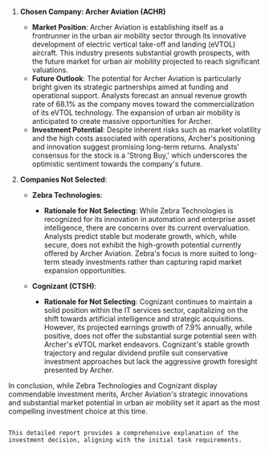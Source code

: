 1. **Chosen Company: Archer Aviation (ACHR)**
   - **Market Position**: Archer Aviation is establishing itself as a frontrunner in the urban air mobility sector through its innovative development of electric vertical take-off and landing (eVTOL) aircraft. This industry presents substantial growth prospects, with the future market for urban air mobility projected to reach significant valuations.
   - **Future Outlook**: The potential for Archer Aviation is particularly bright given its strategic partnerships aimed at funding and operational support. Analysts forecast an annual revenue growth rate of 68.1% as the company moves toward the commercialization of its eVTOL technology. The expansion of urban air mobility is anticipated to create massive opportunities for Archer.
   - **Investment Potential**: Despite inherent risks such as market volatility and the high costs associated with operations, Archer's positioning and innovation suggest promising long-term returns. Analysts' consensus for the stock is a 'Strong Buy,' which underscores the optimistic sentiment towards the company's future.

2. **Companies Not Selected**:

   - **Zebra Technologies**:
     - **Rationale for Not Selecting**: While Zebra Technologies is recognized for its innovation in automation and enterprise asset intelligence, there are concerns over its current overvaluation. Analysts predict stable but moderate growth, which, while secure, does not exhibit the high-growth potential currently offered by Archer Aviation. Zebra's focus is more suited to long-term steady investments rather than capturing rapid market expansion opportunities.

   - **Cognizant (CTSH)**:
     - **Rationale for Not Selecting**: Cognizant continues to maintain a solid position within the IT services sector, capitalizing on the shift towards artificial intelligence and strategic acquisitions. However, its projected earnings growth of 7.9% annually, while positive, does not offer the substantial surge potential seen with Archer's eVTOL market endeavors. Cognizant's stable growth trajectory and regular dividend profile suit conservative investment approaches but lack the aggressive growth foresight presented by Archer.

In conclusion, while Zebra Technologies and Cognizant display commendable investment merits, Archer Aviation's strategic innovations and substantial market potential in urban air mobility set it apart as the most compelling investment choice at this time.
```

This detailed report provides a comprehensive explanation of the investment decision, aligning with the initial task requirements.
